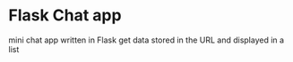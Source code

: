 # Flask Chat app

mini chat app written in Flask 
get data stored in the URL and displayed in a list